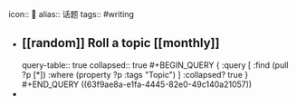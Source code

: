icon:: 💬
alias:: 话题
tags:: #writing
- ## [[random]] Roll a topic [[monthly]]
  query-table:: true
  collapsed:: true
  #+BEGIN_QUERY
  {
  	:query [
              :find (pull ?p [*])
              :where
              (property ?p :tags "Topic")
              ]
      :collapsed? true
  }
  #+END_QUERY
  ((63f9ae8a-e1fa-4445-82e0-49c140a21057))
-